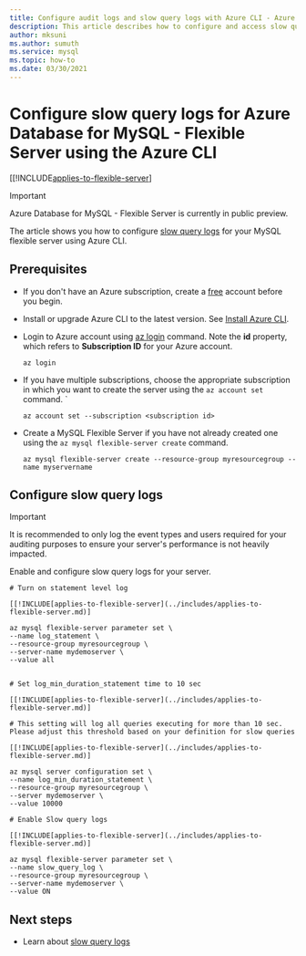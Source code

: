 ```yaml
---
title: Configure audit logs and slow query logs with Azure CLI - Azure Database for MySQL - Flexible Server
description: This article describes how to configure and access slow query logs in Azure Database for MySQL Flexible Server from the Azure CLI.
author: mksuni
ms.author: sumuth
ms.service: mysql
ms.topic: how-to
ms.date: 03/30/2021
---
```


# Configure slow query logs for Azure Database for MySQL - Flexible Server using the Azure CLI

[[!INCLUDE[applies-to-flexible-server](../includes/applies-to-flexible-server.md)]

> [!IMPORTANT]
> Azure Database for MySQL - Flexible Server is currently in public preview.

The article shows you how to configure [slow query logs](concepts-slow-query-logs.md) for your MySQL flexible server using Azure CLI. 

## Prerequisites

- If you don't have an Azure subscription, create a [free](https://azure.microsoft.com/free/) account before you begin.
- Install or upgrade Azure CLI to the latest version. See [Install Azure CLI](/cli/azure/install-azure-cli).
-  Login to Azure account using [az login](/cli/azure/reference-index#az_login) command. Note the **id** property, which refers to **Subscription ID** for your Azure account.

    ```azurecli-interactive
    az login
    ````

- If you have multiple subscriptions, choose the appropriate subscription in which you want to create the server using the ```az account set``` command.
`
    ```azurecli
    az account set --subscription <subscription id>
    ```

- Create a MySQL Flexible Server if you have not already created one using the ```az mysql flexible-server create``` command.

    ```azurecli
    az mysql flexible-server create --resource-group myresourcegroup --name myservername
    ```

## Configure slow query logs

>[!IMPORTANT]
> It is recommended to only log the event types and users required for your auditing purposes to ensure your server's performance is not heavily impacted.

Enable and configure slow query logs for your server.

```azurecli
# Turn on statement level log

[[!INCLUDE[applies-to-flexible-server](../includes/applies-to-flexible-server.md)]

az mysql flexible-server parameter set \
--name log_statement \
--resource-group myresourcegroup \
--server-name mydemoserver \
--value all


# Set log_min_duration_statement time to 10 sec

[[!INCLUDE[applies-to-flexible-server](../includes/applies-to-flexible-server.md)]

# This setting will log all queries executing for more than 10 sec. Please adjust this threshold based on your definition for slow queries

[[!INCLUDE[applies-to-flexible-server](../includes/applies-to-flexible-server.md)]

az mysql server configuration set \
--name log_min_duration_statement \
--resource-group myresourcegroup \
--server mydemoserver \
--value 10000

# Enable Slow query logs

[[!INCLUDE[applies-to-flexible-server](../includes/applies-to-flexible-server.md)]

az mysql flexible-server parameter set \
--name slow_query_log \
--resource-group myresourcegroup \
--server-name mydemoserver \
--value ON

```

## Next steps
- Learn about [slow query logs](concepts-slow-query-logs.md)
